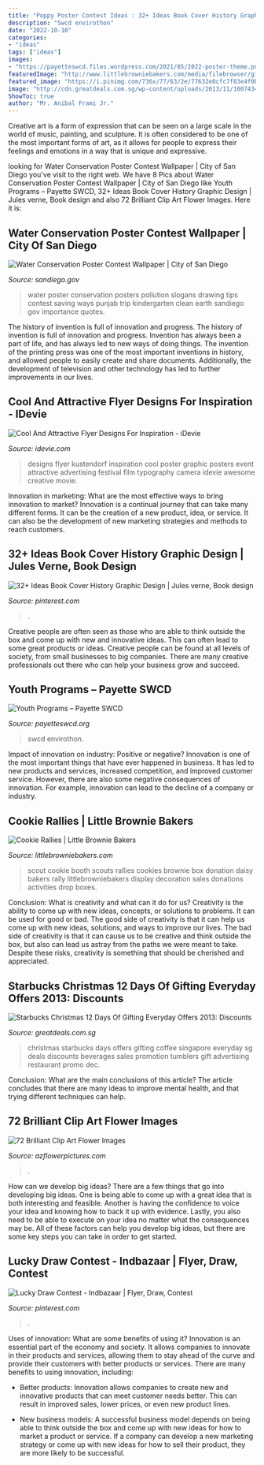 ```yaml
---
title: "Poppy Poster Contest Ideas : 32+ Ideas Book Cover History Graphic Design"
description: "Swcd envirothon"
date: "2022-10-10"
categories:
- "ideas"
tags: ["ideas"]
images:
- "https://payetteswcd.files.wordpress.com/2021/05/2022-poster-theme.png?w=740"
featuredImage: "http://www.littlebrowniebakers.com/media/filebrowser/giftofcaringbin.jpg"
featured_image: "https://i.pinimg.com/736x/77/63/2e/77632e0cfc7f83e4f0bbe0741c022967.jpg"
image: "http://cdn.greatdeals.com.sg/wp-content/uploads/2013/11/10074349/starbucks-christmas-everyday-offers-2013.jpg"
ShowToc: true
author: "Mr. Anibal Frami Jr."
---
```



Creative art is a form of expression that can be seen on a large scale in the world of music, painting, and sculpture. It is often considered to be one of the most important forms of art, as it allows for people to express their feelings and emotions in a way that is unique and expressive.

	

		
looking for Water Conservation Poster Contest Wallpaper | City of San Diego you've visit to the right web. We have 8 Pics about Water Conservation Poster Contest Wallpaper | City of San Diego like Youth Programs – Payette SWCD, 32+ Ideas Book Cover History Graphic Design | Jules verne, Book design and also 72 Brilliant Clip Art Flower Images. Here it is:
		
    
## Water Conservation Poster Contest Wallpaper | City Of San Diego

<img loading=lazy src="https://www.sandiego.gov/sites/default/files/legacy/water/graphics/posters/poster80014.jpg" onerror="this.onerror=null;this.src='https://tse3.mm.bing.net/th?id=OIP.4yZTbpPZAc6OC-bbi1R0uwHaFj&amp;pid=15.1';" alt="Water Conservation Poster Contest Wallpaper | City of San Diego">

_Source: sandiego.gov_

>water poster conservation posters pollution slogans drawing tips contest saving ways punjab trip kindergarten clean earth sandiego gov importance quotes. 

	

The history of invention is full of innovation and progress.
The history of invention is full of innovation and progress. Invention has always been a part of life, and has always led to new ways of doing things. The invention of the printing press was one of the most important inventions in history, and allowed people to easily create and share documents. Additionally, the development of television and other technology has led to further improvements in our lives.

    
## Cool And Attractive Flyer Designs For Inspiration - IDevie

<img loading=lazy src="https://cdn.idevie.com/wp-content/uploads/2013/03/12-Kustendorf-20121.jpg" onerror="this.onerror=null;this.src='https://tse3.mm.bing.net/th?id=OIP.MiLXvn7Xfw-oC4vb2Ps_jgHaKX&amp;pid=15.1';" alt="Cool And Attractive Flyer Designs For Inspiration - iDevie">

_Source: idevie.com_

>designs flyer kustendorf inspiration cool poster graphic posters event attractive advertising festival film typography camera idevie awesome creative movie. 

	

Innovation in marketing: What are the most effective ways to bring innovation to market?
Innovation is a continual journey that can take many different forms. It can be the creation of a new product, idea, or service. It can also be the development of new marketing strategies and methods to reach customers.

    
## 32+ Ideas Book Cover History Graphic Design | Jules Verne, Book Design

<img loading=lazy src="https://i.pinimg.com/736x/e7/29/f2/e729f2a2f88ef9dd6f7d338ca84a70ad.jpg" onerror="this.onerror=null;this.src='https://tse2.mm.bing.net/th?id=OIP.sAYIXE_SZdzMqYXgMwqX_gAAAA&amp;pid=15.1';" alt="32+ Ideas Book Cover History Graphic Design | Jules verne, Book design">

_Source: pinterest.com_

>. 

	

Creative people are often seen as those who are able to think outside the box and come up with new and innovative ideas. This can often lead to some great products or ideas. Creative people can be found at all levels of society, from small businesses to big companies. There are many creative professionals out there who can help your business grow and succeed.

    
## Youth Programs – Payette SWCD

<img loading=lazy src="https://payetteswcd.files.wordpress.com/2021/05/2022-poster-theme.png?w=740" onerror="this.onerror=null;this.src='https://tse2.mm.bing.net/th?id=OIP._Hv0q36HXFmwWZyL1BQjRQHaHb&amp;pid=15.1';" alt="Youth Programs – Payette SWCD">

_Source: payetteswcd.org_

>swcd envirothon. 

	

Impact of innovation on industry: Positive or negative?
Innovation is one of the most important things that have ever happened in business. It has led to new products and services, increased competition, and improved customer service. However, there are also some negative consequences of innovation. For example, innovation can lead to the decline of a company or industry.

    
## Cookie Rallies | Little Brownie Bakers

<img loading=lazy src="http://www.littlebrowniebakers.com/media/filebrowser/giftofcaringbin.jpg" onerror="this.onerror=null;this.src='https://tse2.mm.bing.net/th?id=OIP.s2eiFjrBiZMUn5JXknfREwHaLc&amp;pid=15.1';" alt="Cookie Rallies | Little Brownie Bakers">

_Source: littlebrowniebakers.com_

>scout cookie booth scouts rallies cookies brownie box donation daisy bakers rally littlebrowniebakers display decoration sales donations activities drop boxes. 

	

Conclusion: What is creativity and what can it do for us?
Creativity is the ability to come up with new ideas, concepts, or solutions to problems. It can be used for good or bad. The good side of creativity is that it can help us come up with new ideas, solutions, and ways to improve our lives. The bad side of creativity is that it can cause us to be creative and think outside the box, but also can lead us astray from the paths we were meant to take. Despite these risks, creativity is something that should be cherished and appreciated.

    
## Starbucks Christmas 12 Days Of Gifting Everyday Offers 2013: Discounts

<img loading=lazy src="http://cdn.greatdeals.com.sg/wp-content/uploads/2013/11/10074349/starbucks-christmas-everyday-offers-2013.jpg" onerror="this.onerror=null;this.src='https://tse1.mm.bing.net/th?id=OIP.jVD-jmoUV_sBHKkL8exD2QHaKe&amp;pid=15.1';" alt="Starbucks Christmas 12 Days Of Gifting Everyday Offers 2013: Discounts">

_Source: greatdeals.com.sg_

>christmas starbucks days offers gifting coffee singapore everyday sg deals discounts beverages sales promotion tumblers gift advertising restaurant promo dec. 

	

Conclusion: What are the main conclusions of this article?
The article concludes that there are many ideas to improve mental health, and that trying different techniques can help.

    
## 72 Brilliant Clip Art Flower Images

<img loading=lazy src="https://www.azflowerpictures.com/wp-content/uploads/2020/09/kytka1.png" onerror="this.onerror=null;this.src='https://tse2.mm.bing.net/th?id=OIP.P9FSM_8ixLUnaGeuaYSAZgHaMS&amp;pid=15.1';" alt="72 Brilliant Clip Art Flower Images">

_Source: azflowerpictures.com_

>. 

	

How can we develop big ideas?
There are a few things that go into developing big ideas. One is being able to come up with a great idea that is both interesting and feasible. Another is having the confidence to voice your idea and knowing how to back it up with evidence. Lastly, you also need to be able to execute on your idea no matter what the consequences may be. All of these factors can help you develop big ideas, but there are some key steps you can take in order to get started.

    
## Lucky Draw Contest - Indbazaar | Flyer, Draw, Contest

<img loading=lazy src="https://i.pinimg.com/736x/77/63/2e/77632e0cfc7f83e4f0bbe0741c022967.jpg" onerror="this.onerror=null;this.src='https://tse3.mm.bing.net/th?id=OIP.aQcoy39OKkQe5VbpBoY7KQHaKR&amp;pid=15.1';" alt="Lucky Draw Contest - Indbazaar | Flyer, Draw, Contest">

_Source: pinterest.com_

>. 

	

Uses of innovation: What are some benefits of using it?
Innovation is an essential part of the economy and society. It allows companies to innovate in their products and services, allowing them to stay ahead of the curve and provide their customers with better products or services. There are many benefits to using innovation, including: 
- Better products: Innovation allows companies to create new and innovative products that can meet customer needs better. This can result in improved sales, lower prices, or even new product lines.

- New business models: A successful business model depends on being able to think outside the box and come up with new ideas for how to market a product or service. If a company can develop a new marketing strategy or come up with new ideas for how to sell their product, they are more likely to be successful.


